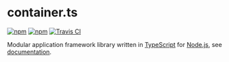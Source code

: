 # container.ts

[![npm](https://img.shields.io/npm/v/container.ts.svg?style=flat-square)](https://www.npmjs.com/package/container.ts)
[![npm](https://img.shields.io/npm/l/container.ts.svg?style=flat-square)](https://github.com/mojzu/container.ts/blob/master/LICENCE)
[![Travis CI](https://img.shields.io/travis/mojzu/container.ts.svg?style=flat-square)](https://travis-ci.org/mojzu/container.ts)

Modular application framework library written in [TypeScript](https://www.typescriptlang.org/) for [Node.js](https://nodejs.org/en/), see [documentation](https://mojzu.net/documentation/container.ts/).
